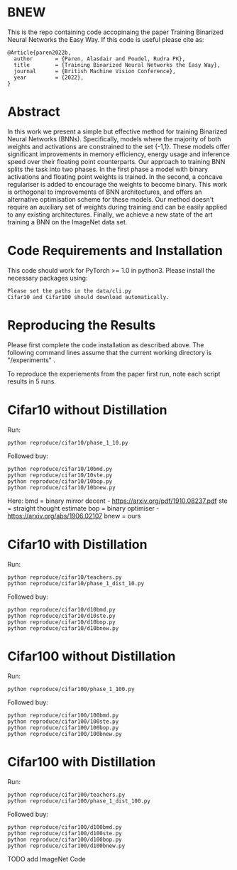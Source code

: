 # BNEW
This is the repo containing code accopinaing the paper Training Binarized Neural Networks the Easy Way. If this code is useful please cite as:

```
@Article{paren2022b,
  author       = {Paren, Alasdair and Poudel, Rudra PK},
  title        = {Training Binarized Neural Networks the Easy Way},
  journal      = {British Machine Vision Conference},
  year         = {2022},
}
```

# Abstract

In this work we present a simple but effective method for training Binarized Neural Networks (BNNs). Specifically, models where the majority of both weights and activations are constrained to the set {-1,1}. These models offer significant improvements in memory efficiency, energy usage and inference speed over their floating point counterparts. Our approach to training BNN splits the task into two phases. In the first phase a model with binary activations and floating point weights is trained. In the second, a concave regulariser is added to encourage the weights to become binary. This work is orthogonal to improvements of BNN architectures, and offers an alternative optimisation scheme for these models. Our method doesn't require an auxiliary set of weights during training and can be easily applied to any existing architectures. Finally, we achieve a new state of the art training a BNN on the ImageNet data set.


# Code Requirements and Installation

This code should work for PyTorch >= 1.0 in python3. Please install the necessary packages using:

```
Please set the paths in the data/cli.py
Cifar10 and Cifar100 should download automatically.
```

# Reproducing the Results

Please first complete the code installation as described above. The following command lines assume that the current working directory is "/experiments" . 


To reproduce the experiements from the paper first run, note each script results in 5 runs.

# Cifar10 without Distillation

Run:
```
python reproduce/cifar10/phase_1_10.py
```
Followed buy:
```
python reproduce/cifar10/10bmd.py
python reproduce/cifar10/10ste.py
python reproduce/cifar10/10bop.py
python reproduce/cifar10/10bnew.py
```
Here:
bmd = binary mirror decent - https://arxiv.org/pdf/1910.08237.pdf
ste = straight thought estimate 
bop = binary optimiser - https://arxiv.org/abs/1906.02107
bnew = ours

# Cifar10 with Distillation

Run:
```
python reproduce/cifar10/teachers.py
python reproduce/cifar10/phase_1_dist_10.py
```
Followed buy:
```
python reproduce/cifar10/d10bmd.py
python reproduce/cifar10/d10ste.py
python reproduce/cifar10/d10bop.py
python reproduce/cifar10/d10bnew.py
```

# Cifar100 without Distillation

Run:
```
python reproduce/cifar100/phase_1_100.py
```
Followed buy:
```
python reproduce/cifar100/100bmd.py
python reproduce/cifar100/100ste.py
python reproduce/cifar100/100bop.py
python reproduce/cifar100/100bnew.py
```

# Cifar100 with Distillation

Run:
```
python reproduce/cifar100/teachers.py
python reproduce/cifar100/phase_1_dist_100.py
```
Followed buy:
```
python reproduce/cifar100/d100bmd.py
python reproduce/cifar100/d100ste.py
python reproduce/cifar100/d100bop.py
python reproduce/cifar100/d100bnew.py
```


TODO add ImageNet Code
